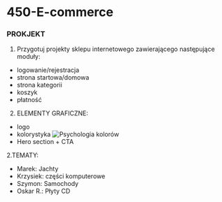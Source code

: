 # 450-E-commerce

### PROKJEKT

1. Przygotuj projekty sklepu internetowego zawierającego następujące moduły:
- logowanie/rejestracja
- strona startowa/domowa
- strona kategorii
- koszyk
- płatność

2. ELEMENTY GRAFICZNE:
- logo
- kolorystyka ![Psychologia kolorów](https://fdc.org.pl/ciekawostki/psychologia-kolorow/#:~:text=W%20tym%20artykule%20zg%C5%82%C4%99bimy%20tajemnice%20psychologii%20kolor%C3%B3w%2C%20odkrywaj%C4%85c,sposoby%20na%20wykorzystanie%20ich%20mocy%20w%20codziennym%20%C5%BCyciu.)
- Hero section + CTA

2.TEMATY:

- Marek: Jachty
- Krzysiek: części komputerowe
- Szymon: Samochody
- Oskar R.: Płyty CD
